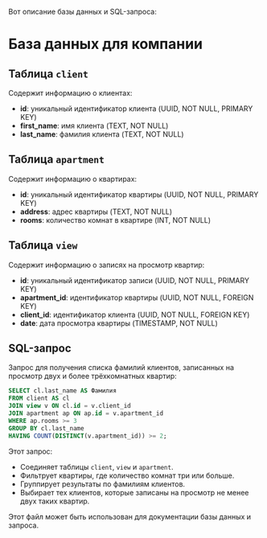 Вот описание базы данных и SQL-запроса:

# База данных для компании

## Таблица `client`
Содержит информацию о клиентах:
- **id**: уникальный идентификатор клиента (UUID, NOT NULL, PRIMARY KEY)
- **first_name**: имя клиента (TEXT, NOT NULL)
- **last_name**: фамилия клиента (TEXT, NOT NULL)

## Таблица `apartment`
Содержит информацию о квартирах:
- **id**: уникальный идентификатор квартиры (UUID, NOT NULL, PRIMARY KEY)
- **address**: адрес квартиры (TEXT, NOT NULL)
- **rooms**: количество комнат в квартире (INT, NOT NULL)

## Таблица `view`
Содержит информацию о записях на просмотр квартир:
- **id**: уникальный идентификатор записи (UUID, NOT NULL, PRIMARY KEY)
- **apartment_id**: идентификатор квартиры (UUID, NOT NULL, FOREIGN KEY)
- **client_id**: идентификатор клиента (UUID, NOT NULL, FOREIGN KEY)
- **date**: дата просмотра квартиры (TIMESTAMP, NOT NULL)

## SQL-запрос
Запрос для получения списка фамилий клиентов, записанных на просмотр двух и более трёхкомнатных квартир:

```sql
SELECT cl.last_name AS Фамилия
FROM client AS cl
JOIN view v ON cl.id = v.client_id
JOIN apartment ap ON ap.id = v.apartment_id
WHERE ap.rooms >= 3
GROUP BY cl.last_name
HAVING COUNT(DISTINCT(v.apartment_id)) >= 2;
```

Этот запрос:
- Соединяет таблицы `client`, `view` и `apartment`.
- Фильтрует квартиры, где количество комнат три или больше.
- Группирует результаты по фамилиям клиентов.
- Выбирает тех клиентов, которые записаны на просмотр не менее двух таких квартир.


Этот файл может быть использован для документации базы данных и запроса.
